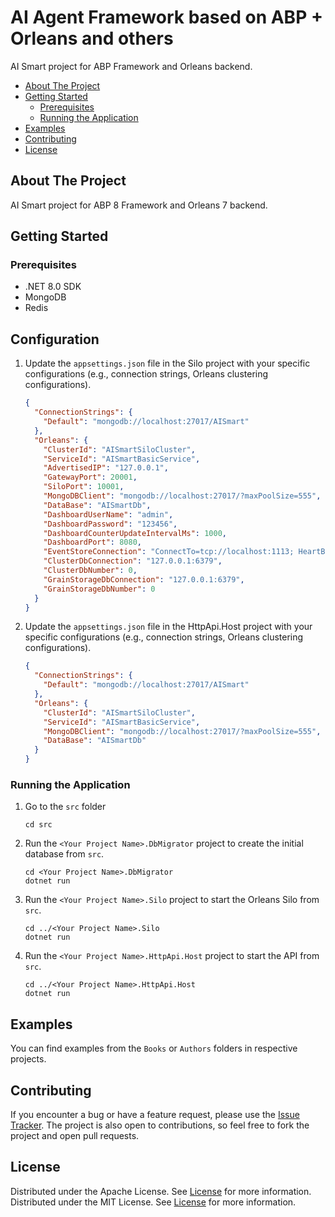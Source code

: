 # AI Agent Framework based on ABP + Orleans and others

AI Smart project for ABP Framework and Orleans backend.

- [About The Project](#about-the-project)
- [Getting Started](#getting-started)
    - [Prerequisites](#prerequisites)
    - [Running the Application](#running-the-application)
- [Examples](#examples)
- [Contributing](#contributing)
- [License](#license)

## About The Project

AI Smart project for ABP 8 Framework and Orleans 7 backend.
## Getting Started

### Prerequisites

- .NET 8.0 SDK
- MongoDB
- Redis

## Configuration

1. Update the `appsettings.json` file in the Silo project with your specific configurations (e.g., connection strings, Orleans clustering configurations).

    ```json
    {
      "ConnectionStrings": {
        "Default": "mongodb://localhost:27017/AISmart"
      },
      "Orleans": {
        "ClusterId": "AISmartSiloCluster",
        "ServiceId": "AISmartBasicService",
        "AdvertisedIP": "127.0.0.1",
        "GatewayPort": 20001,
        "SiloPort": 10001,
        "MongoDBClient": "mongodb://localhost:27017/?maxPoolSize=555",
        "DataBase": "AISmartDb",
        "DashboardUserName": "admin",
        "DashboardPassword": "123456",
        "DashboardCounterUpdateIntervalMs": 1000,
        "DashboardPort": 8080,
        "EventStoreConnection": "ConnectTo=tcp://localhost:1113; HeartBeatTimeout=500",
        "ClusterDbConnection": "127.0.0.1:6379",
        "ClusterDbNumber": 0,
        "GrainStorageDbConnection": "127.0.0.1:6379",
        "GrainStorageDbNumber": 0
      }
    }
    ```

2. Update the `appsettings.json` file in the HttpApi.Host project with your specific configurations (e.g., connection strings, Orleans clustering configurations).

    ```json
    {
      "ConnectionStrings": {
        "Default": "mongodb://localhost:27017/AISmart"
      },
      "Orleans": {
        "ClusterId": "AISmartSiloCluster",
        "ServiceId": "AISmartBasicService",
        "MongoDBClient": "mongodb://localhost:27017/?maxPoolSize=555",
        "DataBase": "AISmartDb"
      }
    }
    ```

### Running the Application

1. Go to the `src` folder
    ```shell
    cd src
    ```
2. Run the `<Your Project Name>.DbMigrator` project to create the initial database from `src`.
    ```shell
    cd <Your Project Name>.DbMigrator
    dotnet run
    ```
3. Run the `<Your Project Name>.Silo` project to start the Orleans Silo from `src`.
    ```shell
    cd ../<Your Project Name>.Silo
    dotnet run
    ```
4. Run the `<Your Project Name>.HttpApi.Host` project to start the API from `src`.
    ```shell
    cd ../<Your Project Name>.HttpApi.Host
    dotnet run
    ```

## Examples

You can find examples from the `Books` or `Authors` folders in respective projects.

## Contributing

If you encounter a bug or have a feature request, please use the [Issue Tracker](https://github.com/AElfProject/aelf-dapp-factory/issues/new). The project is also open to contributions, so feel free to fork the project and open pull requests.

## License

Distributed under the Apache License. See [License](LICENSE) for more information.
Distributed under the MIT License. See [License](LICENSE) for more information.
